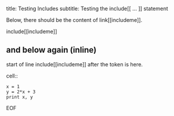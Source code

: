 title: Testing Includes
subtitle: Testing the include[[ ... ]] statement

Below, there should be the content of link[[includeme]].

include[[includeme]]

## and below again (inline)

start of line include[[includeme]] after the token is here.

cell::

    x = 1
    y = 2*x + 3
    print x, y

EOF
